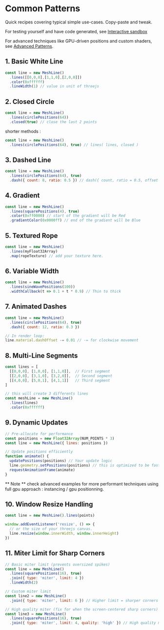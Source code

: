 # Common Patterns

Quick recipes covering typical simple use-cases. Copy-paste and tweak. 

For testing yourself and have code generated, see [Interactive sandbox](./examples/sandbox.md)

For advanced techniques like GPU-driven positions and custom shaders, see [Advanced Patterns](./advanced-patterns.md).

## 1. Basic White Line

```js
const line = new MeshLine()
  .lines([[0,0,0],[1,1,0],[2,0,0]])
  .color(0xffffff)
  .lineWidth(1) // value in unit of threejs
```

## 2. Closed Circle

```js
const line = new MeshLine()
  .lines(circlePositions(64))
  .closed(true) // close the last 2 points
```

shorter methods : 
```js
const line = new MeshLine()
  .lines(circlePositions(64), true) // lines( lines, closed )
```

## 3. Dashed Line

```js
const line = new MeshLine()
  .lines(circlePositions(64), true)
  .dash({ count: 8, ratio: 0.5 }) // dash({ count, ratio = 0.5, offset = 0 })
```

## 4. Gradient

```js
const line = new MeshLine()
  .lines(squarePositions(4), true)
  .color(0xff0000) // start of the gradient will be Red
  .gradientColor(0x0000ff) // end of the gradient will be Blue
```

## 5. Textured Rope

```js
const line = new MeshLine()
  .lines(myFloat32Array)
  .map(ropeTexture) // add your texture here.
```

## 6. Variable Width

```js
const line = new MeshLine()
  .lines(sineWavePositions(100))
  .widthCallback(t => 0.1 + t * 0.9) // Thin to thick
```

## 7. Animated Dashes

```js
const line = new MeshLine()
  .lines(circlePositions(64), true)
  .dash({ count: 12, ratio: 0.3 })

// In render loop:
line.material.dashOffset -= 0.01 // -= for clockwise movement
```

## 8. Multi-Line Segments

```js
const lines = [
  [[0,0,0], [1,0,0], [1,1,0]],  // First segment
  [[2,0,0], [3,1,0], [3,2,0]],  // Second segment
  [[4,0,0], [5,0,1], [4,1,1]]   // Third segment
]

// this will create 3 differents lines
const meshLine = new MeshLine()
  .lines(lines)
  .color(0xffffff)
```

## 9. Dynamic Updates

```js
// Pre-allocate for performance
const positions = new Float32Array(NUM_POINTS * 3)
const line = new MeshLine({ lines: positions })

// Update positions efficiently
function animate() {
  updatePositions(positions) // Your update logic
  line.geometry.setPositions(positions) // this is optimized to be fast cpu->gpu
  requestAnimationFrame(animate)
}
```
** Note ** check advanced examples for more performant techniques using full gpu approach : instancing / gpu positionning.

## 10. Window Resize Handling

```js
const line = new MeshLine().lines(points)

window.addEventListener('resize', () => {
  // or the size of your threejs canvas.
  line.resize(window.innerWidth, window.innerHeight)
})
```

## 11. Miter Limit for Sharp Corners

```js
// Basic miter limit (prevents oversized spikes)
const line = new MeshLine()
  .lines(squarePositions(16), true)
  .join({ type: 'miter', limit: 4 })
  .lineWidth(2)

// Custom miter limit
const line2 = new MeshLine()
  .join({ type: 'miter', limit: 6 }) // Higher limit = sharper corners but potential bigger spikes ( see under )

// High quality miter (fix for when the screen-centered sharp corners)
const line3 = new MeshLine()
  .lines(squarePositions(16), true)
  .join({ type: 'miter', limit: 4, quality: 'high' }) // High quality mode
``` 